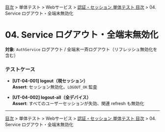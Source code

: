 [目次](../../../目次.md) > 単体テスト > Webサービス > [認証・セッション 単体テスト 目次](目次.md) > 04. Service ログアウト・全端末無効化
# 04. Service ログアウト・全端末無効化

**対象**: `AuthService` ログアウト / 全端末一斉ログアウト（リフレッシュ無効化を含む）

### テストケース
- **[UT-04-001] logout（現セッション）**  
  **Assert**: セッション無効化、`LOGOUT_OK` 監査

- **[UT-04-002] logout-all（全デバイス）**  
  **Assert**: すべてのユーザーセッションが失効、関連 refresh も無効化

---
[目次](../../../目次.md) > 単体テスト > Webサービス > [認証・セッション 単体テスト 目次](目次.md) > 04. Service ログアウト・全端末無効化
